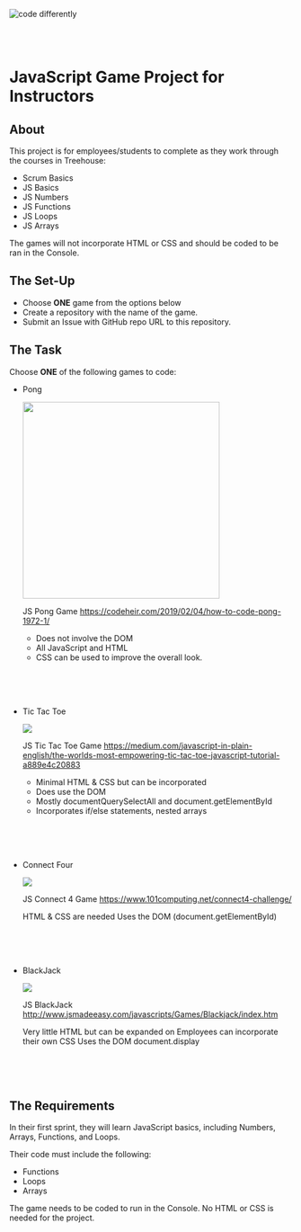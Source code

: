 ![code differently](https://user-images.githubusercontent.com/54545904/91590200-f82ec600-e928-11ea-9433-eea450388abf.png)

<br>
<br>

# JavaScript Game Project for Instructors

## About

This project is for employees/students to complete as they work through the courses in Treehouse:

- Scrum Basics
- JS Basics
- JS Numbers
- JS Functions
- JS Loops
- JS Arrays

The games will not incorporate HTML or CSS and should be coded to be ran in the Console. 

## The Set-Up

- Choose **ONE** game from the options below
- Create a repository with the name of the game.
- Submit an Issue with GitHub repo URL to this repository.

## The Task

Choose **ONE** of the following games to code:

- Pong

    <img src="https://www.hiig.de/wp-content/uploads/2014/11/Pong1.jpg" style="width:350px;">

    JS Pong Game
    https://codeheir.com/2019/02/04/how-to-code-pong-1972-1/

    - Does not involve the DOM
    - All JavaScript and HTML
    - CSS can be used to improve the overall look.

<br>
<br>
<br>

- Tic Tac Toe

    <img src="https://i.pinimg.com/originals/a9/6b/a3/a96ba326f0c540526956154e266b47cc.png">

    JS Tic Tac Toe Game
https://medium.com/javascript-in-plain-english/the-worlds-most-empowering-tic-tac-toe-javascript-tutorial-a889e4c20883

    - Minimal HTML & CSS but can be incorporated
    - Does use the DOM
    - Mostly documentQuerySelectAll and document.getElementById
    - Incorporates if/else statements, nested arrays


<br>
<br>
<br>

- Connect Four

    <img src="https://media.cheggcdn.com/media/2da/2daa4615-0197-4dac-a338-8595c0d71e30/phpnpc8tK.png"  >

    JS Connect 4 Game
    https://www.101computing.net/connect4-challenge/

    HTML & CSS are needed
    Uses the DOM (document.getElementById)

<br>
<br>
<br>

- BlackJack

    <img src="../../assest/screenshot8.png">

    JS BlackJack
    http://www.jsmadeeasy.com/javascripts/Games/Blackjack/index.htm

    Very little HTML but can be expanded on
    Employees can incorporate their own CSS
    Uses the DOM document.display

<br>
<br>
<br>

## The Requirements

In their first sprint, they will learn JavaScript basics, including Numbers, Arrays, Functions, and Loops. 

Their code must include the following:

- Functions
- Loops  
- Arrays

The game needs to be coded to run in the Console. No HTML or CSS is needed for the project.





